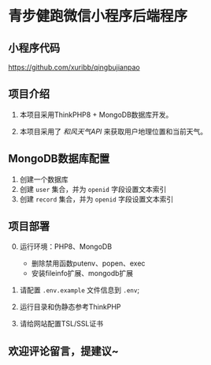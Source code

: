 # 青步健跑微信小程序后端程序


## 小程序代码

<https://github.com/xuribb/qingbujianpao>


## 项目介绍

1. 本项目采用ThinkPHP8 + MongoDB数据库开发。

2. 本项目采用了 *和风天气API* 来获取用户地理位置和当前天气。


## MongoDB数据库配置

1. 创建一个数据库
2. 创建 `user` 集合，并为 `openid` 字段设置文本索引
3. 创建 `record` 集合，并为 `openid` 字段设置文本索引


## 项目部署

0. 运行环境：PHP8、MongoDB
    - 删除禁用函数putenv、popen、exec
    - 安装fileinfo扩展、mongodb扩展

1. 请配置 `.env.example` 文件信息到 `.env`;

2. 运行目录和伪静态参考ThinkPHP

3. 请给网站配置TSL/SSL证书


## 欢迎评论留言，提建议~
